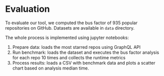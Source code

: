 # Evaluation

To evaluate our tool, we computed the bus factor of 935 popular repositories on GitHub.
Datasets are available in `data` directory.

The whole process is implemented using jupyter notebooks:
1. Prepare data: loads the most starred repos using GraphQL API
2. Run benchmark: loads the dataset and executes the bus factor analysis for each repo 10 times and collects the runtime metrics
3. Process results: loads a CSV with benchmark data and plots a scatter chart based on analysis median time.
